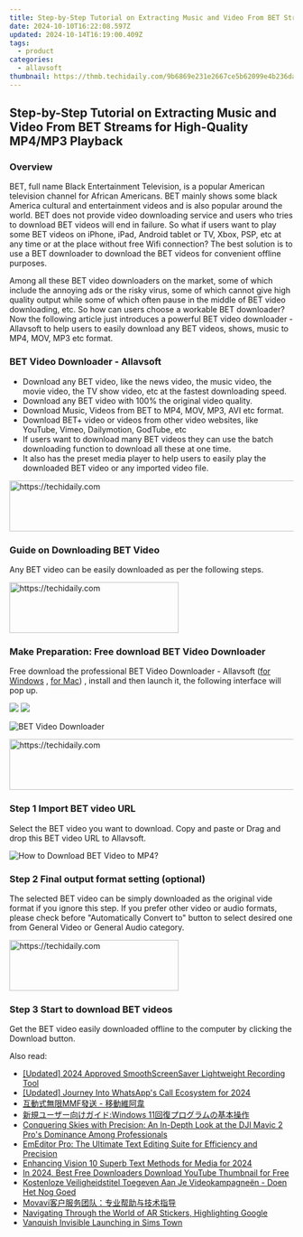 ```yaml
---
title: Step-by-Step Tutorial on Extracting Music and Video From BET Streams for High-Quality MP4/MP3 Playback
date: 2024-10-10T16:22:08.597Z
updated: 2024-10-14T16:19:00.409Z
tags:
  - product
categories:
  - allavsoft
thumbnail: https://thmb.techidaily.com/9b6869e231e2667ce5b62099e4b236daaa6b93b4b1b8e67663aad45fe3a9f4b0.png
---
```


## Step-by-Step Tutorial on Extracting Music and Video From BET Streams for High-Quality MP4/MP3 Playback

### Overview

BET, full name Black Entertainment Television, is a popular American television channel for African Americans. BET mainly shows some black America cultural and entertainment videos and is also popular around the world. BET does not provide video downloading service and users who tries to download BET videos will end in failure. So what if users want to play some BET videos on iPhone, iPad, Android tablet or TV, Xbox, PSP, etc at any time or at the place without free Wifi connection? The best solution is to use a BET downloader to download the BET videos for convenient offline purposes.

Among all these BET video downloaders on the market, some of which include the annoying ads or the risky virus, some of which cannot give high quality output while some of which often pause in the middle of BET video downloading, etc. So how can users choose a workable BET downloader? Now the following article just introduces a powerful BET video downloader - Allavsoft to help users to easily download any BET videos, shows, music to MP4, MOV, MP3 etc format.

### BET Video Downloader - Allavsoft

* Download any BET video, like the news video, the music video, the movie video, the TV show video, etc at the fastest downloading speed.
* Download any BET video with 100% the original video quality.
* Download Music, Videos from BET to MP4, MOV, MP3, AVI etc format.
* Download BET+ video or videos from other video websites, like YouTube, Vimeo, Dailymotion, GodTube, etc
* If users want to download many BET videos they can use the batch downloading function to download all these at one time.
* It also has the preset media player to help users to easily play the downloaded BET video or any imported video file.

<!-- affiliate ads begin -->
<a href="https://appsumo.8odi.net/c/5597632/2094419/7443" target="_top" id="2094419">
  <img src="//a.impactradius-go.com/display-ad/7443-2094419" border="0" alt="https://techidaily.com" width="728" height="90"/>
</a>
<img height="0" width="0" src="https://appsumo.8odi.net/i/5597632/2094419/7443" style="position:absolute;visibility:hidden;" border="0" />
<!-- affiliate ads end -->

### Guide on Downloading BET Video

Any BET video can be easily downloaded as per the following steps.

<!-- affiliate ads begin -->
<a href="https://laganoo.pxf.io/c/5597632/1657395/16446" target="_top" id="1657395">
  <img src="//a.impactradius-go.com/display-ad/16446-1657395" border="0" alt="https://techidaily.com" width="300" height="90"/>
</a>
<img height="0" width="0" src="https://laganoo.pxf.io/i/5597632/1657395/16446" style="position:absolute;visibility:hidden;" border="0" />
<!-- affiliate ads end -->

### Make Preparation: Free download BET Video Downloader

Free download the professional BET Video Downloader - Allavsoft ([for Windows](https://tools.techidaily.com/allavsoft/products/) , [for Mac](https://tools.techidaily.com/allavsoft/products/)) , install and then launch it, the following interface will pop up.

[![](https://www.allavsoft.com/how-to/../images/how-to/free-download-win.jpg)](https://tools.techidaily.com/allavsoft/products/) [![](https://www.allavsoft.com/how-to/../images/how-to/free-download-mac.jpg)](https://tools.techidaily.com/allavsoft/products/)

![BET Video Downloader](https://www.allavsoft.com/how-to/../images/allavsoft/screen-shot-600.jpg)

<!-- affiliate ads begin -->
<a href="https://appsumo.8odi.net/c/5597632/2137379/7443" target="_top" id="2137379">
  <img src="//a.impactradius-go.com/display-ad/7443-2137379" border="0" alt="https://techidaily.com" width="728" height="90"/>
</a>
<img height="0" width="0" src="https://appsumo.8odi.net/i/5597632/2137379/7443" style="position:absolute;visibility:hidden;" border="0" />
<!-- affiliate ads end -->

### Step 1 Import BET video URL

Select the BET video you want to download. Copy and paste or Drag and drop this BET video URL to Allavsoft.

![How to Download BET Video to MP4?](https://www.allavsoft.com/how-to/../images/how-to/download-rtmp-video/download-rtmp-video.jpg)

### Step 2 Final output format setting (optional)

The selected BET video can be simply downloaded as the original vide format if you ignore this step. If you prefer other video or audio formats, please check before "Automatically Convert to" button to select desired one from General Video or General Audio category.

<!-- affiliate ads begin -->
<a href="https://aligracehair.sjv.io/c/5597632/1959759/19272" target="_top" id="1959759">
  <img src="//a.impactradius-go.com/display-ad/19272-1959759" border="0" alt="https://techidaily.com" width="300" height="90"/>
</a>
<img height="0" width="0" src="https://aligracehair.sjv.io/i/5597632/1959759/19272" style="position:absolute;visibility:hidden;" border="0" />
<!-- affiliate ads end -->

### Step 3 Start to download BET videos

Get the BET video easily downloaded offline to the computer by clicking the Download button.

<ins class="adsbygoogle"
     style="display:block"
     data-ad-format="autorelaxed"
     data-ad-client="ca-pub-7571918770474297"
     data-ad-slot="1223367746"></ins>

<ins class="adsbygoogle"
     style="display:block"
     data-ad-client="ca-pub-7571918770474297"
     data-ad-slot="8358498916"
     data-ad-format="auto"
     data-full-width-responsive="true"></ins>

<span class="atpl-alsoreadstyle">Also read:</span>
<div><ul>
<li><a href="https://screen-mirroring-recording.techidaily.com/updated-2024-approved-smoothscreensaver-lightweight-recording-tool/"><u>[Updated] 2024 Approved SmoothScreenSaver Lightweight Recording Tool</u></a></li>
<li><a href="https://vp-tips.techidaily.com/updated-journey-into-whatsapps-call-ecosystem-for-2024/"><u>[Updated] Journey Into WhatsApp's Call Ecosystem for 2024</u></a></li>
<li><a href="https://win-superb.techidaily.com/mmf/"><u>互動式無限MMF發送 - 移動維阿韋</u></a></li>
<li><a href="https://fox-zero.techidaily.com/1728476964045-windows-11/"><u>新規ユーザー向けガイド:Windows 11回復プログラムの基本操作</u></a></li>
<li><a href="https://buynow-info.techidaily.com/conquering-skies-with-precision-an-in-depth-look-at-the-dji-mavic-2-pros-dominance-among-professionals/"><u>Conquering Skies with Precision: An In-Depth Look at the DJI Mavic 2 Pro's Dominance Among Professionals</u></a></li>
<li><a href="https://win-superb.techidaily.com/emeditor-pro-the-ultimate-text-editing-suite-for-efficiency-and-precision/"><u>EmEditor Pro: The Ultimate Text Editing Suite for Efficiency and Precision</u></a></li>
<li><a href="https://fox-access.techidaily.com/enhancing-vision-10-superb-text-methods-for-media-for-2024/"><u>Enhancing Vision 10 Superb Text Methods for Media for 2024</u></a></li>
<li><a href="https://youtube-tips.techidaily.com/24-best-free-downloaders-download-youtube-thumbnail-for-free/"><u>In 2024, Best Free Downloaders Download YouTube Thumbnail for Free</u></a></li>
<li><a href="https://win-superb.techidaily.com/kostenloze-veiligheidstitel-toegeven-aan-je-videokampagneen-doen-het-nog-goed/"><u>Kostenloze Veiligheidstitel Toegeven Aan Je Videokampagneën - Doen Het Nog Goed</u></a></li>
<li><a href="https://win-superb.techidaily.com/1726223866951-movavi/"><u>Movavi客户服务团队：专业帮助与技术指导</u></a></li>
<li><a href="https://fox-direct.techidaily.com/navigating-through-the-world-of-ar-stickers-highlighting-google/"><u>Navigating Through the World of AR Stickers, Highlighting Google</u></a></li>
<li><a href="https://graphic-issues.techidaily.com/vanquish-invisible-launching-in-sims-town/"><u>Vanquish Invisible Launching in Sims Town</u></a></li>
</ul></div>

